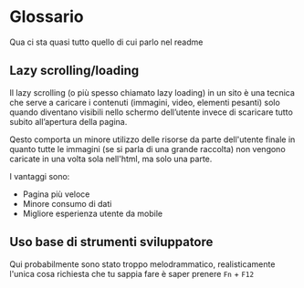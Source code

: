 # Glossario

Qua ci sta quasi tutto quello di cui parlo nel readme

## Lazy scrolling/loading

Il lazy scrolling (o più spesso chiamato lazy loading) in un sito è una tecnica che serve a caricare i contenuti (immagini, video, elementi pesanti) solo quando diventano visibili nello schermo dell’utente invece di scaricare tutto subito all’apertura della pagina.

Qesto comporta un minore utilizzo delle risorse da parte dell'utente finale in quanto tutte le immagini (se si parla di una grande raccolta) non vengono caricate in una volta sola nell'html, ma solo una parte.

I vantaggi sono:
* Pagina più veloce
* Minore consumo di dati
* Migliore esperienza utente da mobile

## Uso base di strumenti sviluppatore
Qui probabilmente sono stato troppo melodrammatico, realisticamente l'unica cosa richiesta che tu sappia fare è saper prenere ```Fn``` + ```F12```
